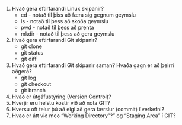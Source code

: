 
1. Hvað gera eftirfarandi Linux skipanir?
    * cd - notað til þiss að færa sig gegnum geymslu
    * ls -  notað til þess að skoða geymslu
    * pwd - notað til þess að prenta
    * mkdir - notað til þess að gera geymslu
2. Hvað gera eftirfarandi Git skipanir?
    * git clone
    * git status
    * git diff
3. Hvað gera eftirfarandi Git skipanir saman? Hvaða gagn er að  þeirri aðgerð?
    * git log
    * git checkout
    * git branch
4. Hvað er útgáfustýring (Version Control)?
5. Hverjir eru helstu kostir við að nota GIT?
6. Hversu oft telur þú að eigi að gera færslur (commit) í verkefni?
7. Hvað er átt við með “Working Directory”?” og “Staging Area” í GIT?
